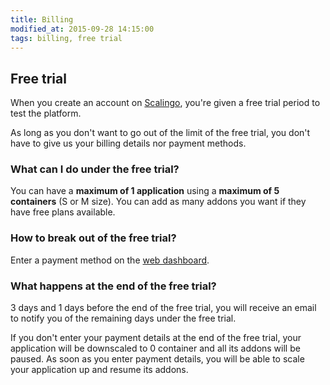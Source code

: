 ```yaml
---
title: Billing
modified_at: 2015-09-28 14:15:00
tags: billing, free trial
---
```


## Free trial

When you create an account on [Scalingo](https://scalingo.com), you're given a free trial period to test the platform.

As long as you don't want to go out of the limit of the free trial, you don't have to give us your billing details nor payment methods.

### What can I do under the free trial?

You can have a **maximum of 1 application** using a **maximum of 5 containers** (S or M size). You can add as many addons you want if they have free plans available.

### How to break out of the free trial?

Enter a payment method on the [web dashboard](https://my.scalingo.com).

### What happens at the end of the free trial?

3 days and 1 days before the end of the free trial, you will receive an email to notify you of the remaining days under the free trial.

If you don't enter your payment details at the end of the free trial, your application will be downscaled to 0 container and all its addons will be paused. As soon as you enter payment details, you will be able to scale your application up and resume its addons.
